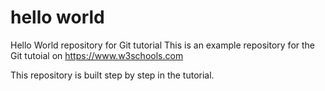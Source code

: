# hello world
Hello World repository for Git tutorial
This is an example repository for the Git tutoial on https://www.w3schools.com

This repository is built step by step in the tutorial.

